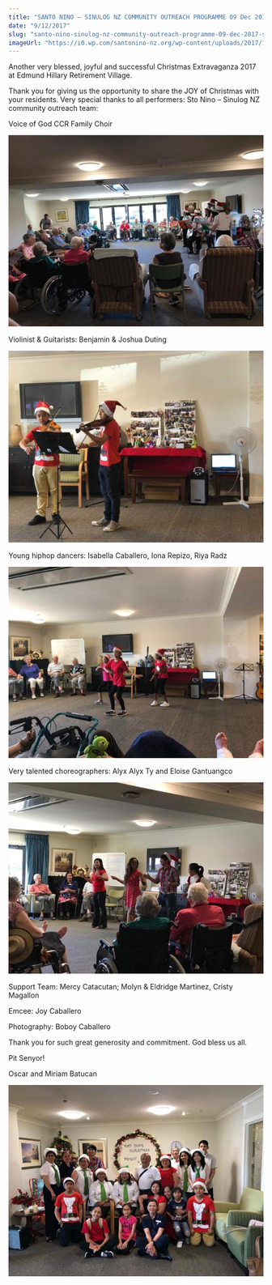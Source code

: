 ```yaml
---
title: "SANTO NINO – SINULOG NZ COMMUNITY OUTREACH PROGRAMME 09 Dec 2017 – sharing &#8220;JOY TO THE WORLD&#8221;"
date: "9/12/2017"
slug: "santo-nino-sinulog-nz-community-outreach-programme-09-dec-2017-sharing-joy-to-the-world"
imageUrl: "https://i0.wp.com/santonino-nz.org/wp-content/uploads/2017/12/24796539_10211926484902812_6162254381342917093_n.jpg?resize=641%2C481"
---
```


Another very blessed, joyful and successful Christmas Extravaganza 2017 at Edmund Hillary Retirement Village.

Thank you for giving us the opportunity to share the JOY of Christmas with your residents. Very special thanks to all performers: Sto Nino – Sinulog NZ community outreach team:

Voice of God CCR Family Choir

![](assets\images\24796539_10211926484902812_6162254381342917093_n.jpg)

Violinist & Guitarists: Benjamin & Joshua Duting

![](assets\images\24852221_10215215284993962_7842686575343284823_n.jpg)

Young hiphop dancers: Isabella Caballero, Iona Repizo, Riya Radz

![](assets\images\24852557_10215215284913960_6913736755383858407_n.jpg)

Very talented choreographers: Alyx Alyx Ty and Eloise Gantuangco

![](assets\images\24991349_10211926484182794_6594429082167163048_n.jpg)

Support Team: Mercy Catacutan; Molyn & Eldridge Martinez, Cristy Magallon

Emcee: Joy Caballero

Photography: Boboy Caballero

Thank you for such great generosity and commitment. God bless us all.

Pit Senyor!

Oscar and Miriam Batucan

![](assets\images\24991232_10211926483702782_7644586150913514721_n.jpg)